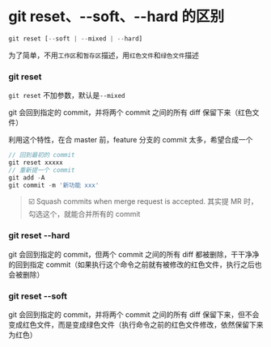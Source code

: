 # git reset、--soft、--hard 的区别
```js
git reset [--soft | --mixed | --hard] 
```
为了简单，不用`工作区`和`暂存区`描述，用`红色文件`和`绿色文件`描述

### git reset 
`git reset` 不加参数，默认是`--mixed`

git 会回到指定的 commit，并将两个 commit 之间的所有 diff 保留下来（红色文件）

利用这个特性，在合 master 前，feature 分支的 commit 太多，希望合成一个
```js
// 回到最初的 commit
git reset xxxxx
// 重新提一个 commit
git add -A
git commit -m '新功能 xxx'
```
> ☑️ Squash commits when merge request is accepted.
> 其实提 MR 时，勾选这个，就能合并所有的 commit

### git reset --hard
git 会回到指定的 commit，但两个 commit 之间的所有 diff 都被删除，干干净净的回到指定 commit（如果执行这个命令之前就有被修改的红色文件，执行之后也会被删除）

### git reset --soft
git 会回到指定的 commit，并将两个 commit 之间的所有 diff 保留下来，但不会变成红色文件，而是变成绿色文件（执行命令之前的红色文件修改，依然保留下来为红色）